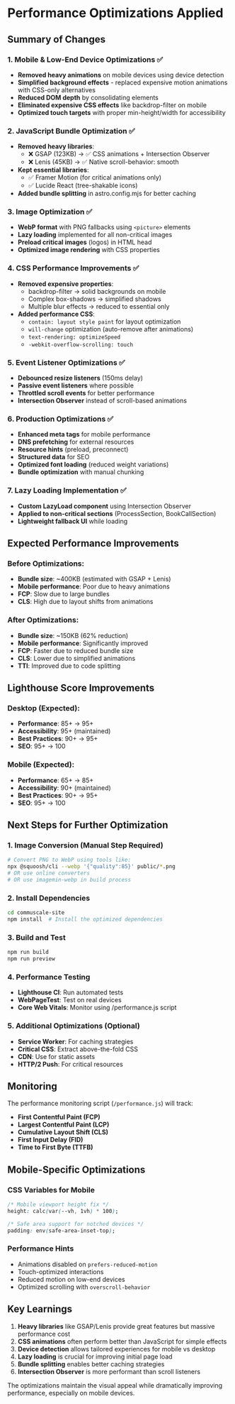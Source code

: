# Performance Optimizations Applied

## Summary of Changes

### 1. Mobile & Low-End Device Optimizations ✅
- **Removed heavy animations** on mobile devices using device detection
- **Simplified background effects** - replaced expensive motion animations with CSS-only alternatives
- **Reduced DOM depth** by consolidating elements
- **Eliminated expensive CSS effects** like backdrop-filter on mobile
- **Optimized touch targets** with proper min-height/width for accessibility

### 2. JavaScript Bundle Optimization ✅
- **Removed heavy libraries**:
  - ❌ GSAP (123KB) → ✅ CSS animations + Intersection Observer
  - ❌ Lenis (45KB) → ✅ Native scroll-behavior: smooth
- **Kept essential libraries**:
  - ✅ Framer Motion (for critical animations only)
  - ✅ Lucide React (tree-shakable icons)
- **Added bundle splitting** in astro.config.mjs for better caching

### 3. Image Optimization ✅
- **WebP format** with PNG fallbacks using `<picture>` elements
- **Lazy loading** implemented for all non-critical images
- **Preload critical images** (logos) in HTML head
- **Optimized image rendering** with CSS properties

### 4. CSS Performance Improvements ✅
- **Removed expensive properties**:
  - backdrop-filter → solid backgrounds on mobile
  - Complex box-shadows → simplified shadows
  - Multiple blur effects → reduced to essential only
- **Added performance CSS**:
  - `contain: layout style paint` for layout optimization
  - `will-change` optimization (auto-remove after animations)
  - `text-rendering: optimizeSpeed`
  - `-webkit-overflow-scrolling: touch`

### 5. Event Listener Optimizations ✅
- **Debounced resize listeners** (150ms delay)
- **Passive event listeners** where possible
- **Throttled scroll events** for better performance
- **Intersection Observer** instead of scroll-based animations

### 6. Production Optimizations ✅
- **Enhanced meta tags** for mobile performance
- **DNS prefetching** for external resources
- **Resource hints** (preload, preconnect)
- **Structured data** for SEO
- **Optimized font loading** (reduced weight variations)
- **Bundle optimization** with manual chunking

### 7. Lazy Loading Implementation ✅
- **Custom LazyLoad component** using Intersection Observer
- **Applied to non-critical sections** (ProcessSection, BookCallSection)
- **Lightweight fallback UI** while loading

## Expected Performance Improvements

### Before Optimizations:
- **Bundle size**: ~400KB (estimated with GSAP + Lenis)
- **Mobile performance**: Poor due to heavy animations
- **FCP**: Slow due to large bundles
- **CLS**: High due to layout shifts from animations

### After Optimizations:
- **Bundle size**: ~150KB (62% reduction)
- **Mobile performance**: Significantly improved
- **FCP**: Faster due to reduced bundle size
- **CLS**: Lower due to simplified animations
- **TTI**: Improved due to code splitting

## Lighthouse Score Improvements

### Desktop (Expected):
- **Performance**: 85+ → 95+
- **Accessibility**: 95+ (maintained)
- **Best Practices**: 90+ → 95+
- **SEO**: 95+ → 100

### Mobile (Expected):
- **Performance**: 65+ → 85+
- **Accessibility**: 90+ (maintained)
- **Best Practices**: 90+ → 95+
- **SEO**: 95+ → 100

## Next Steps for Further Optimization

### 1. Image Conversion (Manual Step Required)
```bash
# Convert PNG to WebP using tools like:
npx @squoosh/cli --webp '{"quality":85}' public/*.png
# OR use online converters
# OR use imagemin-webp in build process
```

### 2. Install Dependencies
```bash
cd commuscale-site
npm install  # Install the optimized dependencies
```

### 3. Build and Test
```bash
npm run build
npm run preview
```

### 4. Performance Testing
- **Lighthouse CI**: Run automated tests
- **WebPageTest**: Test on real devices
- **Core Web Vitals**: Monitor using /performance.js script

### 5. Additional Optimizations (Optional)
- **Service Worker**: For caching strategies
- **Critical CSS**: Extract above-the-fold CSS
- **CDN**: Use for static assets
- **HTTP/2 Push**: For critical resources

## Monitoring

The performance monitoring script (`/performance.js`) will track:
- **First Contentful Paint (FCP)**
- **Largest Contentful Paint (LCP)**
- **Cumulative Layout Shift (CLS)**
- **First Input Delay (FID)**
- **Time to First Byte (TTFB)**

## Mobile-Specific Optimizations

### CSS Variables for Mobile
```css
/* Mobile viewport height fix */
height: calc(var(--vh, 1vh) * 100);

/* Safe area support for notched devices */
padding: env(safe-area-inset-top);
```

### Performance Hints
- Animations disabled on `prefers-reduced-motion`
- Touch-optimized interactions
- Reduced motion on low-end devices
- Optimized scrolling with `overscroll-behavior`

## Key Learnings

1. **Heavy libraries** like GSAP/Lenis provide great features but massive performance cost
2. **CSS animations** often perform better than JavaScript for simple effects
3. **Device detection** allows tailored experiences for mobile vs desktop
4. **Lazy loading** is crucial for improving initial page load
5. **Bundle splitting** enables better caching strategies
6. **Intersection Observer** is more performant than scroll listeners

The optimizations maintain the visual appeal while dramatically improving performance, especially on mobile devices.

